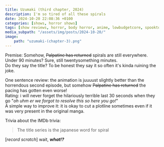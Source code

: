 ```yaml
---
title: Uzumaki (third chapter, 2024)
description: I'm so tired of all these spirals
date: 2024-10-20 22:08:36 +0100
categories: [shows, horror shows]
tags: [show reviews, horror, body horror, anime, lowbudgetcore, spooktober 2024, jaypeg horror, they say the title]
media_subpath: "/assets/img/posts/2024-10-20/"
image:
    path: "uzumaki-(chapter-3).png"
---
```

<span class="reviewsection">Premise:</span> Somehow, ~~Palpatine has returned~~ spirals are still everywhere.<br/>
<span class="reviewsection">Under 90 minutes?</span> Sure, still twentysomething minutes.<br/>
<span class="reviewsection">Do they say the title?</span> To be honest they say it so often it's kinda ruining the joke.

<span class="reviewsection">One sentence review:</span> the animation is juuuust slightly better than the horrendous second episode, but somehow ~~Palpatine has returned~~ the pacing has gotten even worse!<br/>
<span class="reviewsection">Rating:</span> i will never forget the hilariously terrible last 30 seconds when they go "*oh uhm er we forgot to resolve this so here you go!*"<br/>
<span class="reviewsection">A simple way to improve it:</span> it is okay to cut a plotline sometimes even if it was very present in the original manga.

<span class="reviewsection">Trivia about the IMDb trivia:</span>
> The title series is the japanese word for spiral

[*record scratch*] wait, ***what!?***